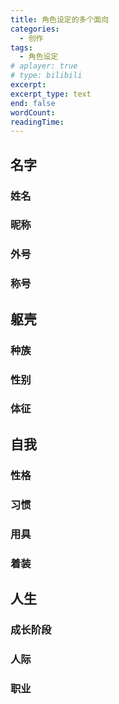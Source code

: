 ```yaml
---
title: 角色设定的多个面向
categories: 
  - 创作
tags:
  - 角色设定
# aplayer: true
# type: bilibili
excerpt:
excerpt_type: text
end: false
wordCount: 
readingTime:
---
```

## 名字
### 姓名
### 昵称
### 外号
### 称号

## 躯壳
### 种族
### 性别
### 体征

## 自我
### 性格
### 习惯
### 用具
### 着装

## 人生
### 成长阶段
### 人际
### 职业
